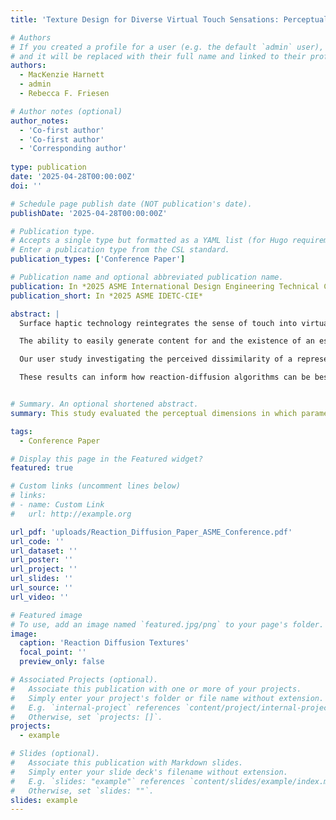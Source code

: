 ```yaml
---
title: 'Texture Design for Diverse Virtual Touch Sensations: Perceptual Breadth of Parameter-Driven Turing Patterns'

# Authors
# If you created a profile for a user (e.g. the default `admin` user), write the username (folder name) here
# and it will be replaced with their full name and linked to their profile.
authors:
  - MacKenzie Harnett
  - admin
  - Rebecca F. Friesen

# Author notes (optional)
author_notes:
  - 'Co-first author'
  - 'Co-first author'
  - 'Corresponding author'
  
type: publication
date: '2025-04-28T00:00:00Z'
doi: ''

# Schedule page publish date (NOT publication's date).
publishDate: '2025-04-28T00:00:00Z'

# Publication type.
# Accepts a single type but formatted as a YAML list (for Hugo requirements).
# Enter a publication type from the CSL standard.
publication_types: ['Conference Paper']

# Publication name and optional abbreviated publication name.
publication: In *2025 ASME International Design Engineering Technical Conferences & Computers and Information in Engineering Conference (IDETC-CIE)*
publication_short: In *2025 ASME IDETC-CIE*

abstract: |
  Surface haptic technology reintegrates the sense of touch into virtual interactions on touchscreen devices, enhancing social interactions, educational tools, and daily screen tasks. Despite its clear benefits, this technology remains niche and guidelines for designing diverse and compelling touch sensations are lacking.

  The ability to easily generate content for and the existence of an established library of unique sensations and interactions may make the adoption of this technology more appealing to the average touchscreen user and for a broader range of mainstream applications. This study looks at the potential for parameter-driven reaction-diffusion algorithms to generate distinct, user-adjustable, and responsive texture stimuli. 

  Our user study investigating the perceived dissimilarity of a representative set of reaction-diffusion textures found that there is limited potential for reaction-diffusion textures in virtual texture spaces when using a friction-modulating display as the delivery platform, as perceived dissimilarity has a weak association with both control parameters. Control parameters had a stronger association with similarity ratings for real 3D printed textures, suggesting that Turing patterns are more suitable to diverse and intentional texture generation for alternative haptic surface displays (e.g. shape displays). 

  These results can inform how reaction-diffusion algorithms can be best leveraged to contribute to visual or tactile texture generation pipelines and spaces. 


# Summary. An optional shortened abstract.
summary: This study evaluated the perceptual dimensions in which parameter-controlled reaction-diffusion textures span three sensory feedback modes. 

tags:
  - Conference Paper

# Display this page in the Featured widget?
featured: true

# Custom links (uncomment lines below)
# links:
# - name: Custom Link
#   url: http://example.org

url_pdf: 'uploads/Reaction_Diffusion_Paper_ASME_Conference.pdf'
url_code: ''
url_dataset: ''
url_poster: ''
url_project: ''
url_slides: ''
url_source: ''
url_video: ''

# Featured image
# To use, add an image named `featured.jpg/png` to your page's folder.
image:
  caption: 'Reaction Diffusion Textures'
  focal_point: ''
  preview_only: false

# Associated Projects (optional).
#   Associate this publication with one or more of your projects.
#   Simply enter your project's folder or file name without extension.
#   E.g. `internal-project` references `content/project/internal-project/index.md`.
#   Otherwise, set `projects: []`.
projects:
  - example

# Slides (optional).
#   Associate this publication with Markdown slides.
#   Simply enter your slide deck's filename without extension.
#   E.g. `slides: "example"` references `content/slides/example/index.md`.
#   Otherwise, set `slides: ""`.
slides: example
---
```


<!-- {{% callout note %}}
Click the _Cite_ button above to demo the feature to enable visitors to import publication metadata into their reference management software.
{{% /callout %}}

{{% callout note %}}
Create your slides in Markdown - click the _Slides_ button to check out the example.
{{% /callout %}}

Add the publication's **full text** or **supplementary notes** here. You can use rich formatting such as including [code, math, and images](https://docs.hugoblox.com/content/writing-markdown-latex/). -->
